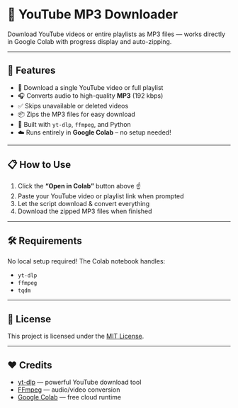 # 🎵 YouTube MP3 Downloader

Download YouTube videos or entire playlists as MP3 files — works directly in Google Colab with progress display and auto-zipping.


---

## 🚀 Features

- 🔗 Download a single YouTube video or full playlist
- 🎧 Converts audio to high-quality **MP3** (192 kbps)
- ✅ Skips unavailable or deleted videos
- 📦 Zips the MP3 files for easy download
- 🧠 Built with `yt-dlp`, `ffmpeg`, and Python
- ☁️ Runs entirely in **Google Colab** – no setup needed!

---

## 📋 How to Use

1. Click the **“Open in Colab”** button above ☝️
2. Paste your YouTube video or playlist link when prompted
3. Let the script download & convert everything
4. Download the zipped MP3 files when finished

---

## 🛠 Requirements

No local setup required! The Colab notebook handles:

- `yt-dlp`
- `ffmpeg`
- `tqdm`

---

## 📄 License

This project is licensed under the [MIT License](LICENSE).

---

## ❤️ Credits

- [yt-dlp](https://github.com/yt-dlp/yt-dlp) — powerful YouTube download tool
- [FFmpeg](https://ffmpeg.org/) — audio/video conversion
- [Google Colab](https://colab.research.google.com/) — free cloud runtime

